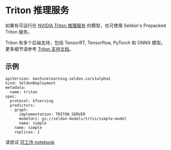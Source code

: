 # Triton 推理服务

如果有可运行在 [NVIDIA Triton 推理服务](https://github.com/triton-inference-server/server) 的模型，也可使用 Seldon's Prepacked Triton 服务。

Triton 有多个后端支持，包括 TensorRT, Tensorflow, PyTorch 和 ONNX 模型。更多细节请参考 [Triton 支持文档](https://docs.nvidia.com/deeplearning/triton-inference-server/master-user-guide/docs/model_repository.html#section-framework-model-definition)。

## 示例

```
apiVersion: machinelearning.seldon.io/v1alpha2
kind: SeldonDeployment
metadata:
  name: triton
spec:
  protocol: kfserving
  predictors:
  - graph:
      implementation: TRITON_SERVER
      modelUri: gs://seldon-models/trtis/simple-model
      name: simple
    name: simple
    replicas: 1
```

请尝试 [可工作 notebook](../examples/protocol_examples.html)
